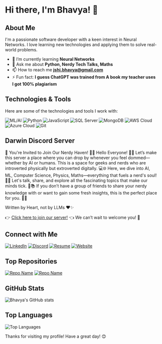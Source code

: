 # Hi there, I'm Bhavya! 👋

## About Me
I'm a passionate software developer with a keen interest in Neural Networks. I love learning new technologies and applying them to solve real-world problems.

- 🌱 I’m currently learning **Neural Networks**
- 💬 Ask me about **Python, Nerdy Tech Talks, Maths**
- 📫 How to reach me **jshi.bhavya@gmail.com**
- ⚡ Fun fact: **I guess ChatGPT was trained from A book my teacher uses I got 100% plagiarism**

## Technologies & Tools
Here are some of the technologies and tools I work with:

![ML/AI](https://img.shields.io/badge/-ML/AI-3776AB?style=flat&logo=python&logoColor=white)
![Python](https://img.shields.io/badge/-Python-3776AB?style=flat&logo=python&logoColor=white)
![JavaScript](https://img.shields.io/badge/-JavaScript-F7DF1E?style=flat&logo=javascript&logoColor=black)
![SQL Server](https://img.shields.io/badge/-SQL%20Server-CC2927?style=flat&logo=microsoft-sql-server&logoColor=white)
![MongoDB](https://img.shields.io/badge/-MongoDB-47A248?style=flat&logo=mongodb&logoColor=white)
![AWS Cloud](https://img.shields.io/badge/-AWS%20Cloud-232F3E?style=flat&logo=amazon-aws&logoColor=white)
![Azure Cloud](https://img.shields.io/badge/-Azure%20Cloud-0078D4?style=flat&logo=microsoft-azure&logoColor=white)
![Git](https://img.shields.io/badge/-Git-F05032?style=flat&logo=git&logoColor=white)

## Darwin Discord Server
🌟 You're Invited to Join Our Nerdy Haven! 🎉🤖
Hello Everyone! 🌌✨
Let’s make this server a place where you can drop by whenever you feel dommed—whether by AI or humans. This is a space for geeks and nerds who are introverted physically but extroverted digitally. 💻🌐
Here, we dive into AI, ML, Computer Science, Physics, Maths—everything that fuels a nerd's soul! 🧠💡 Let's talk, share, and explore all the fascinating topics that make our minds tick. 🚀📚
If you don’t have a group of friends to share your nerdy knowledge with or want to gain some fresh insights, this is the perfect place for you. 🤝🔗

Written by Heart, not by LLMs ❤️✨

👉 [Click here to join our server!](https://discord.com/invite/UmxCDqdPhn) 👈
We can’t wait to welcome you! 🎊

## Connect with Me
[![LinkedIn](https://img.shields.io/badge/-LinkedIn-0077B5?style=flat&logo=linkedin&logoColor=white)](https://www.linkedin.com/in/bhavyajsh/)
[![Discord](https://img.shields.io/badge/-Discord-7289DA?style=flat&logo=discord&logoColor=white)](https://discord.com/users/bhavya03043864)
[![Resume](https://img.shields.io/badge/-Resume-FF5722?style=flat&logo=adobe-acrobat-reader&logoColor=white)](https://myresume-uploads.s3-eu-north-1.amazonaws.com/prod/bhavya0304/MyResume.pdf)
[![Website](https://img.shields.io/badge/-Website-FF5722?style=flat&logo=google-chrome&logoColor=white)](https://bhavyajsh.onrender.com)

## Top Repositories
[![Repo Name](https://github-readme-stats.vercel.app/api/pin/?username=Bhavya0304&repo=Football-Analysis&theme=radical)](https://github.com/Bhavya0304/Football-Analysis)
[![Repo Name](https://github-readme-stats.vercel.app/api/pin/?username=Bhavya0304&repo=SnakeAI&theme=radical)](https://github.com/Bhavya0304/SnakeAI)


## GitHub Stats
![Bhavya's GitHub stats](https://github-readme-stats.vercel.app/api?username=Bhavya0304&show_icons=true&theme=radical)

## Top Languages
![Top Languages](https://github-readme-stats.vercel.app/api/top-langs/?username=Bhavya0304&layout=compact&theme=radical)


Thanks for visiting my profile! Have a great day! 😊

